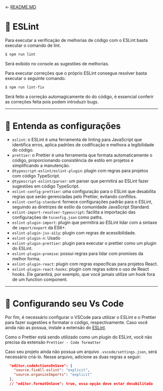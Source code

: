 <- [README.MD](../README.MD)

# 🦚 **ESLint**

Para executar a verificação de melhorias de código com o ESLint basta executar o comando de lint.

```bash
$ npm run lint
```
Será exibido no console as sugestões de melhorias.

Para executar correções que o próprio ESLint consegue resolver basta executar o seguinte comando.
```bash
$ npm run lint-fix
```

Será feito a correção automagicamente do do código, é essencial conferir as correções feita pois podem introduzir bugs.

---

# 🌵 **Entenda as configurações**

- `eslint`: o ESLint é uma ferramenta de linting para JavaScript que identifica erros, aplica padrões de codificação e melhora a legibilidade do código.
- `prettier`: o Prettier é uma ferramenta que formata automaticamente o código, proporcionando consistência de estilo em projetos e simplificando a manutenção.
- `@typescript-eslint/eslint-plugin`: plugin com regras para projetos com código TypeScript.
- `@typescript-eslint/parser`: um parser que permitirá ao ESLint fazer sugestões em código TypeScript.
- `eslint-config-prettier`: uma configuração para o ESLint que desabilita regras que serão gerenciadas pelo Prettier, evitando conflitos.
- `eslint-config-standard`: fornece configurações padrão para o ESLint, seguindo as diretrizes de estilo da comunidade JavaScript Standard.
- `eslint-import-resolver-typescript`: facilita a importação das configurações de `tsconfig.json` como paths.
- `eslint-plugin-import`: plugin que permitirá ao ESLint lidar com a sintaxe de `import/export` da ES6+.
- `eslint-plugin-jsx-a11y`: plugin com regras de acessibilidade.
- `eslint-plugin-n`: Usado
- `eslint-plugin-prettier`: plugin para executar o prettier como um plugin do ESLint.
- `eslint-plugin-promise`: possui regras para lidar com promises da melhor forma.
- `eslint-plugin-react`: plugin com regras específicas para projetos React.
- `eslint-plugin-react-hooks`: plugin com regras sobre o uso de React hooks. Ele garantirá, por exemplo, que você jamais utilize um hook fora de um function component.

---

# 🌵 **Configurando seu Vs Code**

Por fim, é necessário configurar o VSCode para utilizar o ESLint e o Prettier para fazer sugestões e formatar o código, respectivamente. 
Caso você ainda não as possua, instale a extensão do [ESLint](https://marketplace.visualstudio.com/items?itemName=dbaeumer.vscode-eslint).

Como o Prettier está sendo utilizado como um plugin do ESLint, você não precisa da extensão `Prettier - Code formatter`

Caso seu projeto ainda não possua um arquivo `.vscode/settings.json`, será necessário criá-lo. Nesse arquivo, adicione as duas regras a seguir:

```json
  "editor.codeActionsOnSave": {
    "source.fixAll.eslint": "explicit",
    "source.organizeImports": "explicit"
  },
  // "editor.formatOnSave": true, essa opção deve estar desabilitada
```
